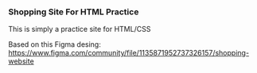 ### Shopping Site For HTML Practice

This is simply a practice site for HTML/CSS

Based on this Figma desing: https://www.figma.com/community/file/1135871952737326157/shopping-website

